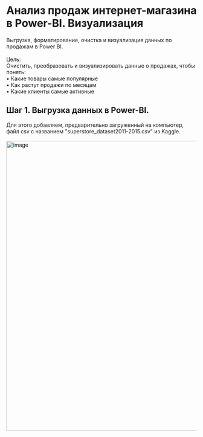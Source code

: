 # Анализ продаж интернет-магазина в Power-BI. Визуализация  
Выгрузка, форматирование, очистка и визуализация данных по продажам в Power BI.    <br />
 <br />
Цель:   <br />
Очистить, преобразовать и визуализировать данные о продажах, чтобы понять:  <br />
    • Какие товары самые популярные  <br />
    • Как растут продажи по месяцам  <br />
    • Какие клиенты самые активные  <br />

## Шаг 1. Выгрузка данных в Power-BI.
Для этого добавляем, предварительно загруженный на компьютер, файл csv с названием "superstore_dataset2011-2015.csv" из Kaggle.   <br />
    <br />
<img width="1366" height="768" alt="image" src="https://github.com/user-attachments/assets/b84a2198-0310-4257-a219-941499d2c2d3" />



